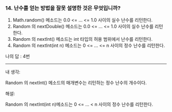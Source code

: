 ### 14. 난수를 얻는 방법을 잘못 설명한 것은 무엇입니까?

1. Math.random() 메소드는 0.0 <= ... <= 1.0 사이의 실수 난수를 리턴한다.
2. Random 의 nextDouble() 메소드는 0.0 <= ... <= 1.0 사이의 실수 난수를 리턴한다.
3. Random 의 nextInt() 메소드는 int 타입의 허용 범위에서 난수를 리턴한다.
4. Random 의 nextInt(int n) 메소드는 0 <= ... <= n 사이의 정수 난수를 리턴한다.

나의 답 : 4번

---
내 생각:

Random 의 nextInt() 메소드의 매개변수는 리턴하는 정수 난수의 개수이다.

해설:

Random 의 nextInt(int n)메소드는 0 <= ... < n 사이의 정수 난수를 리턴한다. 